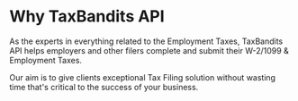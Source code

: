 # Why TaxBandits API

As the experts in everything related to the Employment Taxes, TaxBandits API helps employers and other filers complete and submit their W-2/1099 & Employment Taxes.

Our aim is to give clients exceptional Tax Filing solution without wasting time that's critical to the success of your business.
